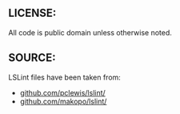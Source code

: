 ## LICENSE:

All code is public domain unless otherwise noted.

## SOURCE:

LSLint files have been taken from:

* [github.com/pclewis/lslint/](https://github.com/pclewis/lslint/)
* [github.com/makopo/lslint/](https://github.com/makopo/lslint/)
